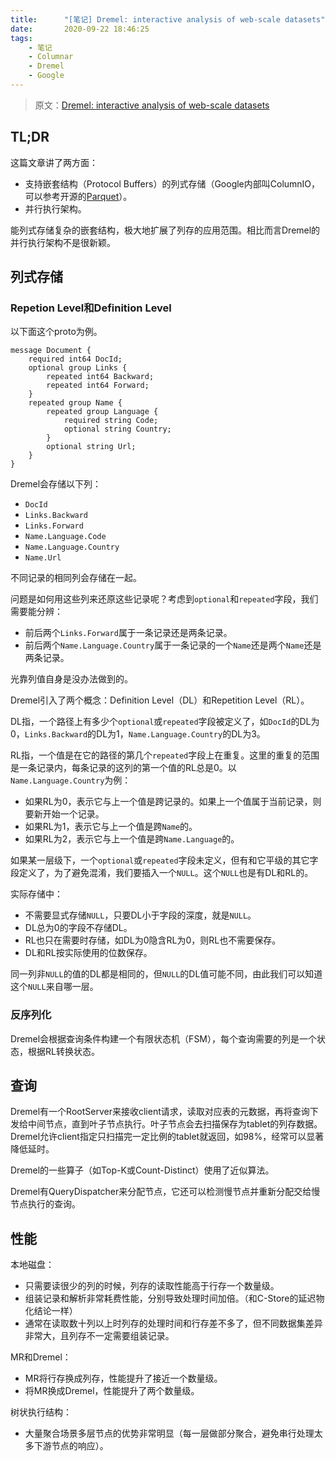 ```yaml
---
title:      "[笔记] Dremel: interactive analysis of web-scale datasets"
date:       2020-09-22 18:46:25
tags:
    - 笔记
    - Columnar
    - Dremel
    - Google
---
```


> 原文：[Dremel: interactive analysis of web-scale datasets](https://research.google/pubs/pub36632.pdf)

## TL;DR

这篇文章讲了两方面：
- 支持嵌套结构（Protocol Buffers）的列式存储（Google内部叫ColumnIO，可以参考开源的[Parquet](https://parquet.apache.org/)）。
- 并行执行架构。

能列式存储复杂的嵌套结构，极大地扩展了列存的应用范围。相比而言Dremel的并行执行架构不是很新颖。

<!--more-->

## 列式存储

### Repetion Level和Definition Level

以下面这个proto为例。

```
message Document {
    required int64 DocId;
    optional group Links {
        repeated int64 Backward;
        repeated int64 Forward;
    }
    repeated group Name {
        repeated group Language {
            required string Code;
            optional string Country;
        }
        optional string Url;
    }
}
```

Dremel会存储以下列：
- `DocId`
- `Links.Backward`
- `Links.Forward`
- `Name.Language.Code`
- `Name.Language.Country`
- `Name.Url`

不同记录的相同列会存储在一起。

问题是如何用这些列来还原这些记录呢？考虑到`optional`和`repeated`字段，我们需要能分辨：
- 前后两个`Links.Forward`属于一条记录还是两条记录。
- 前后两个`Name.Language.Country`属于一条记录的一个`Name`还是两个`Name`还是两条记录。

光靠列值自身是没办法做到的。

Dremel引入了两个概念：Definition Level（DL）和Repetition Level（RL）。

DL指，一个路径上有多少个`optional`或`repeated`字段被定义了，如`DocId`的DL为0，`Links.Backward`的DL为1，`Name.Language.Country`的DL为3。

RL指，一个值是在它的路径的第几个`repeated`字段上在重复。这里的重复的范围是一条记录内，每条记录的这列的第一个值的RL总是0。以`Name.Language.Country`为例：
- 如果RL为0，表示它与上一个值是跨记录的。如果上一个值属于当前记录，则要新开始一个记录。
- 如果RL为1，表示它与上一个值是跨`Name`的。
- 如果RL为2，表示它与上一个值是跨`Name.Language`的。

如果某一层级下，一个`optional`或`repeated`字段未定义，但有和它平级的其它字段定义了，为了避免混淆，我们要插入一个`NULL`。这个`NULL`也是有DL和RL的。

实际存储中：
- 不需要显式存储`NULL`，只要DL小于字段的深度，就是`NULL`。
- DL总为0的字段不存储DL。
- RL也只在需要时存储，如DL为0隐含RL为0，则RL也不需要保存。
- DL和RL按实际使用的位数保存。

同一列非`NULL`的值的DL都是相同的，但`NULL`的DL值可能不同，由此我们可以知道这个`NULL`来自哪一层。

### 反序列化

Dremel会根据查询条件构建一个有限状态机（FSM），每个查询需要的列是一个状态，根据RL转换状态。

## 查询

Dremel有一个RootServer来接收client请求，读取对应表的元数据，再将查询下发给中间节点，直到叶子节点执行。叶子节点会去扫描保存为tablet的列存数据。Dremel允许client指定只扫描完一定比例的tablet就返回，如98%，经常可以显著降低延时。

Dremel的一些算子（如Top-K或Count-Distinct）使用了近似算法。

Dremel有QueryDispatcher来分配节点，它还可以检测慢节点并重新分配交给慢节点执行的查询。

## 性能

本地磁盘：
- 只需要读很少的列的时候，列存的读取性能高于行存一个数量级。
- 组装记录和解析非常耗费性能，分别导致处理时间加倍。（和C-Store的延迟物化结论一样）
- 通常在读取数十列以上时列存的处理时间和行存差不多了，但不同数据集差异非常大，且列存不一定需要组装记录。

MR和Dremel：
- MR将行存换成列存，性能提升了接近一个数量级。
- 将MR换成Dremel，性能提升了两个数量级。

树状执行结构：
- 大量聚合场景多层节点的优势非常明显（每一层做部分聚合，避免串行处理太多下游节点的响应）。


